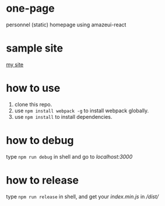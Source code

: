 # one-page
personnel (static) homepage using amazeui-react

# sample site
[my site](http://www.ysgh.net/)

# how to use
1. clone this repo.
2. use `npm install webpack -g` to install webpack globally.
3. use `npm install` to install dependencies.

# how to debug
type `npm run debug` in shell and go to *localhost:3000*

# how to release
type `npm run release` in shell, and get your *index.min.js* in */dist/*
